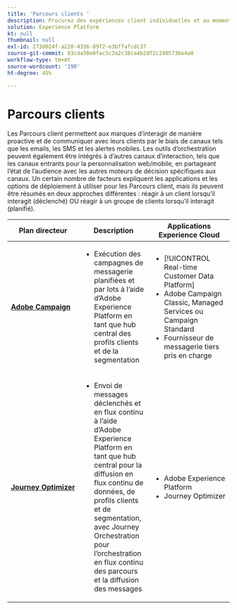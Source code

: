 ```yaml
---
title: 'Parcours clients '
description: Procurez des expériences client individuelles et au moment opportun d’un type d’écran à l’autre.
solution: Experience Platform
kt: null
thumbnail: null
exl-id: 273d024f-a220-4336-89f2-e3bffafcdc37
source-git-commit: 83cda30e0fac5c3a2c38ca4b2df2c2405736e4a0
workflow-type: tm+mt
source-wordcount: '190'
ht-degree: 45%

---
```


# Parcours clients

Les Parcours client permettent aux marques d’interagir de manière proactive et de communiquer avec leurs clients par le biais de canaux tels que les emails, les SMS et les alertes mobiles. Les outils d’orchestration peuvent également être intégrés à d’autres canaux d’interaction, tels que les canaux entrants pour la personnalisation web/mobile, en partageant l’état de l’audience avec les autres moteurs de décision spécifiques aux canaux. Un certain nombre de facteurs expliquent les applications et les options de déploiement à utiliser pour les Parcours client, mais ils peuvent être résumés en deux approches différentes :  réagir à un client lorsqu’il interagit (déclenché) OU réagir à un groupe de clients lorsqu’il interagit (planifié).

| Plan directeur | Description | Applications Experience Cloud |
|---|---|---|
| **[Adobe Campaign](batch-messaging.md)** | <ul><li>Exécution des campagnes de messagerie planifiées et par lots à l’aide d’Adobe Experience Platform en tant que hub central des profils clients et de la segmentation</li></ul> | <ul><li>[!UICONTROL Real-time Customer Data Platform]</li><li>Adobe Campaign Classic, Managed Services ou Campaign Standard</li><li>Fournisseur de messagerie tiers pris en charge</li></ul> |
| **[Journey Optimizer](journey-optimizer.md)** | <ul><li>Envoi de messages déclenchés et en flux continu à l’aide d’Adobe Experience Platform en tant que hub central pour la diffusion en flux continu de données, de profils clients et de segmentation, avec Journey Orchestration pour l’orchestration en flux continu des parcours et la diffusion des messages</li></ul> | <ul><li>Adobe Experience Platform</li><li>Journey Optimizer</li></ul> |